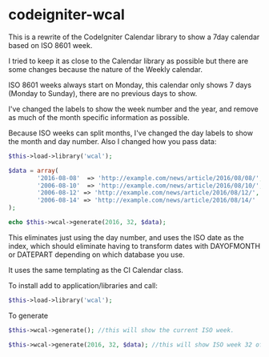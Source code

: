 # codeigniter-wcal
This is a rewrite of the CodeIgniter Calendar library to show a 7day calendar based on ISO 8601 week. 

I tried to keep it as close to the Calendar library as possible but there are some changes because the nature of the Weekly calendar.

ISO 8601 weeks always start on Monday, this calendar only shows 7 days (Monday to Sunday), there are no previous days to show. 

I've changed the labels to show the week number and the year, and remove as much of the month specific information as possible. 

Because ISO weeks can split months, I've changed the day labels to show the month and day number. Also I changed how you pass data: 

```PHP
$this->load->library('wcal');

$data = array(
        '2016-08-08'  => 'http://example.com/news/article/2016/08/08/',
        '2006-08-10'  => 'http://example.com/news/article/2016/08/10/',
        '2006-08-12' => 'http://example.com/news/article/2016/08/12/',
        '2006-08-14' => 'http://example.com/news/article/2016/08/14/'
);

echo $this->wcal->generate(2016, 32, $data);

```

This eliminates just using the day number, and uses the ISO date as the index, which should eliminate having to transform dates with DAYOFMONTH or DATEPART 
depending on which database you use. 

It uses the same templating as the CI Calendar class.

To install add to application/libraries and call:
```PHP
$this->load->library('wcal');
```
To generate
```PHP
$this->wcal->generate(); //this will show the current ISO week. 

$this->wcal->generate(2016, 32, $data); //this will show ISO week 32 of 2016 
```

